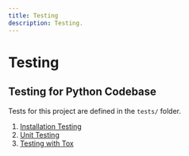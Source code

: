 ```yaml
---
title: Testing
description: Testing.
---
```



# Testing


## Testing for Python Codebase

Tests for this project are defined in the `tests/` folder.

1. [Installation Testing](installation-testing.md)
2. [Unit Testing](unit-testing.md)
3. [Testing with Tox](testing-with-tox.md)

